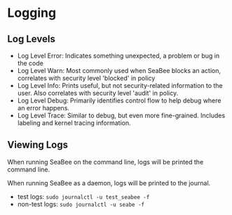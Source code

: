 # Logging

## Log Levels

- Log Level Error: Indicates something unexpected, a problem or bug in the code
- Log Level Warn: Most commonly used when SeaBee blocks an action, correlates with security level 'blocked' in policy
- Log Level Info: Prints useful, but not security-related information to the user. Also correlates with security level 'audit' in policy.
- Log Level Debug: Primarily identifies control flow to help debug where an error happens.
- Log Level Trace: Similar to debug, but even more fine-grained. Includes labeling and kernel tracing information.

## Viewing Logs

When running SeaBee on the command line, logs will be printed the command line.

When running SeaBee as a daemon, logs will be printed to the journal.

- test logs: `sudo journalctl -u test_seabee -f`
- non-test logs: `sudo journalctl -u seabe -f`

